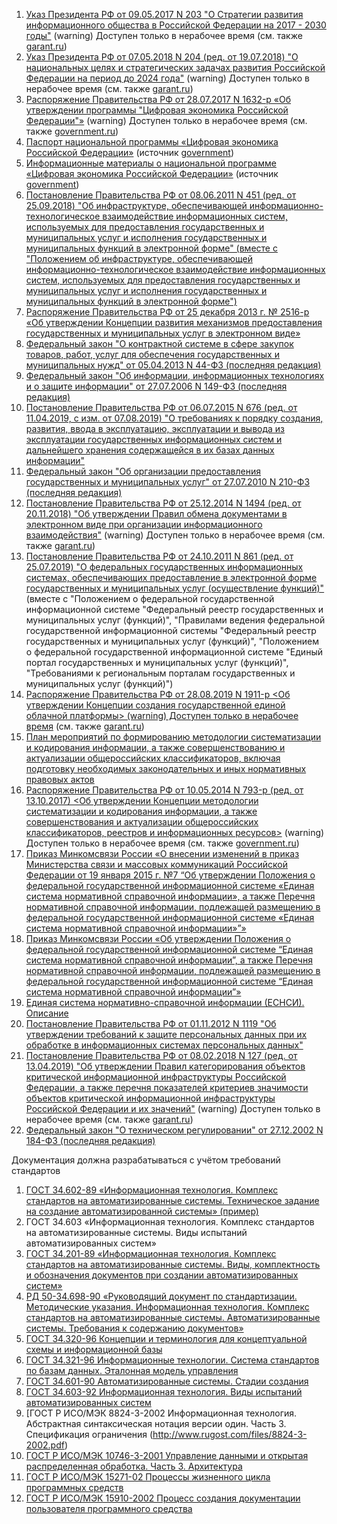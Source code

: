 1. [Указ Президента РФ от 09.05.2017 N 203 "О Стратегии развития информационного общества в Российской Федерации на 2017 - 2030 годы"](http://www.consultant.ru/document/cons_doc_LAW_216363/) (warning) Доступен только в нерабочее время (см. также [garant.ru](https://www.garant.ru/products/ipo/prime/doc/71570570/))
1. [Указ Президента РФ от 07.05.2018 N 204 (ред. от 19.07.2018) "О национальных целях и стратегических задачах развития Российской Федерации на период до 2024 года"](http://www.consultant.ru/document/cons_doc_LAW_297432/) (warning) Доступен только в нерабочее время (см. также [garant.ru](https://www.garant.ru/products/ipo/prime/doc/71837200/))
1. [Распоряжение Правительства РФ от 28.07.2017 N 1632-р «Об утверждении программы "Цифровая экономика Российской Федерации"»](http://www.consultant.ru/document/cons_doc_LAW_221756/) (warning) Доступен только в нерабочее время (см. также [government.ru](http://government.ru/info/35568/))
1. [Паспорт национальной программы «Цифровая экономика Российской Федерации»](http://static.government.ru/media/files/urKHm0gTPPnzJlaKw3M5cNLo6gczMkPF.pdf) (источник [government](http://government.ru/info/35568/))
1. [Информационные материалы о национальной программе «Цифровая экономика Российской Федерации»](http://static.government.ru/media/files/3b1AsVA1v3VziZip5VzAY8RTcLEbdCct.pdf) (источник [government](http://government.ru/info/35568/))
1. [Постановление Правительства РФ от 08.06.2011 N 451 (ред. от 25.09.2018) "Об инфраструктуре, обеспечивающей информационно-технологическое взаимодействие информационных систем, используемых для предоставления государственных и муниципальных услуг и исполнения государственных и муниципальных функций в электронной форме" (вместе с "Положением об инфраструктуре, обеспечивающей информационно-технологическое взаимодействие информационных систем, используемых для предоставления государственных и муниципальных услуг и исполнения государственных и муниципальных функций в электронной форме")](http://www.consultant.ru/document/cons_doc_LAW_115048/)
1. [Распоряжение Правительства РФ от 25 декабря 2013 г. № 2516-р «Об утверждении Концепции развития механизмов предоставления государственных и муниципальных услуг в электронном виде»](http://static.government.ru/media/files/41d4b05a4f63fbd7c3a4.pdf)
1. [Федеральный закон "О контрактной системе в сфере закупок товаров, работ, услуг для обеспечения государственных и муниципальных нужд" от 05.04.2013 N 44-ФЗ (последняя редакция)](http://www.consultant.ru/document/cons_doc_LAW_144624/)
1. [Федеральный закон "Об информации, информационных технологиях и о защите информации" от 27.07.2006 N 149-ФЗ (последняя редакция)](http://www.consultant.ru/document/cons_doc_LAW_61798/)
1. [Постановление Правительства РФ от 06.07.2015 N 676 (ред. от 11.04.2019, с изм. от 07.08.2019) "О требованиях к порядку создания, развития, ввода в эксплуатацию, эксплуатации и вывода из эксплуатации государственных информационных систем и дальнейшего хранения содержащейся в их базах данных информации"](http://www.consultant.ru/document/cons_doc_LAW_182413/)
1. [Федеральный закон "Об организации предоставления государственных и муниципальных услуг" от 27.07.2010 N 210-ФЗ (последняя редакция)](http://www.consultant.ru/document/cons_doc_LAW_103023/)
1. [Постановление Правительства РФ от 25.12.2014 N 1494 (ред. от 20.11.2018) "Об утверждении Правил обмена документами в электронном виде при организации информационного взаимодействия"](http://www.consultant.ru/document/cons_doc_LAW_172990/)  (warning) Доступен только в нерабочее время (см. также [garant.ru](https://base.garant.ru/70832680/))
1. [Постановление Правительства РФ от 24.10.2011 N 861 (ред. от 25.07.2019) "О федеральных государственных информационных системах, обеспечивающих предоставление в электронной форме государственных и муниципальных услуг (осуществление функций)"](http://www.consultant.ru/document/cons_doc_LAW_120963/) (вместе с "Положением о федеральной государственной информационной системе "Федеральный реестр государственных и муниципальных услуг (функций)", "Правилами ведения федеральной государственной информационной системы "Федеральный реестр государственных и муниципальных услуг (функций)", "Положением о федеральной государственной информационной системе "Единый портал государственных и муниципальных услуг (функций)", "Требованиями к региональным порталам государственных и муниципальных услуг (функций)")
1. [Распоряжение Правительства РФ от 28.08.2019 N 1911-р <Об утверждении Концепции создания государственной единой облачной платформы>  (warning) Доступен только в нерабочее время](http://www.consultant.ru/document/cons_doc_LAW_332993/) (см. также [garant.ru](https://www.garant.ru/products/ipo/prime/doc/72595994/))
1. [План мероприятий по формированию методологии систематизации и кодирования информации, а также совершенствованию и актуализации общероссийских классификаторов, включая подготовку необходимых законодательных и иных нормативных правовых актов](https://www.minfin.ru/common/img/uploaded/library/2012/08/Plan_%2823.08.2012%29.pdf)
1. [Распоряжение Правительства РФ от 10.05.2014 N 793-р (ред. от 13.10.2017) <Об утверждении Концепции методологии систематизации и кодирования информации, а также совершенствования и актуализации общероссийских классификаторов, реестров и информационных ресурсов>](http://www.consultant.ru/document/cons_doc_LAW_162984/)  (warning) Доступен только в нерабочее время (см. также [government.ru](http://static.government.ru/media/files/41d4dc94d1ec5b8a2505.pdf))
1. [Приказ Минкомсвязи России «О внесении изменений в приказ Министерства связи и массовых коммуникаций Российской Федерации от 19 января 2015 г. №7 “Об утверждении Положения о федеральной государственной информационной системе «Единая система нормативной справочной информации», а также Перечня нормативной справочной информации, подлежащей размещению в федеральной государственной информационной системе «Единая система нормативной справочной информации»”»](https://digital.gov.ru/ru/documents/5329/#tdocumentcontent)
1. [Приказ Минкомсвязи России «Об утверждении Положения о федеральной государственной информационной системе “Единая система нормативной справочной информации”, а также Перечня нормативной справочной информации, подлежащей размещению в федеральной государственной информационной системе “Единая система нормативной справочной информации”»](https://digital.gov.ru/ru/documents/5332/)
1. [Единая система нормативно-справочной информации (ЕСНСИ). Описание](https://digital.gov.ru/ru/activity/directions/491/)
1. [Постановление Правительства РФ от 01.11.2012 N 1119 "Об утверждении требований к защите персональных данных при их обработке в информационных системах персональных данных"](http://www.consultant.ru/document/cons_doc_LAW_137356/)
1. [Постановление Правительства РФ от 08.02.2018 N 127 (ред. от 13.04.2019) "Об утверждении Правил категорирования объектов критической информационной инфраструктуры Российской Федерации, а также перечня показателей критериев значимости объектов критической информационной инфраструктуры Российской Федерации и их значений"](http://www.consultant.ru/document/cons_doc_LAW_290595/) (warning) Доступен только в нерабочее время (см. также [garant.ru](https://www.garant.ru/products/ipo/prime/doc/71776120/))
1. [Федеральный закон "О техническом регулировании" от 27.12.2002 N 184-ФЗ (последняя редакция)](http://www.consultant.ru/document/cons_doc_LAW_40241/)


Документация должна разрабатываться с учётом требований стандартов

1. [ГОСТ 34.602-89 «Информационная технология. Комплекс стандартов на автоматизированные системы. Техническое задание на создание автоматизированной системы» (пример)](http://docs.cntd.ru/document/1200006924)
1. ГОСТ 34.603 «Информационная технология. Комплекс стандартов на автоматизированные системы. Виды испытаний автоматизированных систем»
1. [ГОСТ 34.201-89 «Информационная технология. Комплекс стандартов на автоматизированные системы. Виды, комплектность и обозначения документов при создании автоматизированных систем»](https://gigabaza.ru/doc/102969.html)
1. [РД 50-34.698-90 «Руководящий документ по стандартизации. Методические указания. Информационная технология. Комплекс стандартов на автоматизированные системы. Автоматизированные системы. Требования к содержанию документов»](https://www.prj-exp.ru/gost/rd_50-34-698-90.php)
1. [ГОСТ 34.320-96 Концепции и терминология для концептуальной схемы и информационной базы](http://www.rugost.com/index.php?option=com_content&view=article&id=93:34320-96&catid=22&Itemid=53)
1. [ГОСТ 34.321-96 Информационные технологии. Система стандартов по базам данных. Эталонная модель управления](http://www.rugost.com/index.php?option=com_content&view=article&id=94:34321-96&catid=22&Itemid=53)
1. [ГОСТ 34.601-90 Автоматизированные системы. Стадии создания](http://www.rugost.com/index.php?option=com_content&view=article&id=95:gost-34-601-90-avtomatizirovannye-sistemy-stadii-sozdaniya&catid=22&Itemid=53)
1. [ГОСТ 34.603-92 Информационная технология. Виды испытаний автоматизированных систем](http://www.rugost.com/index.php?option=com_content&view=article&id=97:34603-92&catid=22&Itemid=53)
1. [ГОСТ Р ИСО/МЭК 8824-3-2002 Информационная технология. Абстрактная синтаксическая нотация версии один. Часть 3. Спецификация ограничения (http://www.rugost.com/files/8824-3-2002.pdf)
1. [ГОСТ Р ИСО/МЭК 10746-3-2001 Управление данными и открытая распределенная обработка. Часть 3. Архитектура](http://www.rugost.com/files/10746-3-2001.pdf)
1. [ГОСТ Р ИСО/МЭК 15271-02 Процессы жизненного цикла программных средств](http://www.rugost.com/files/15271-02.pdf)
1. [ГОСТ Р ИСО/МЭК 15910-2002 Процесс создания документации пользователя программного средства](http://www.rugost.com/files/15271-02.pdf)
